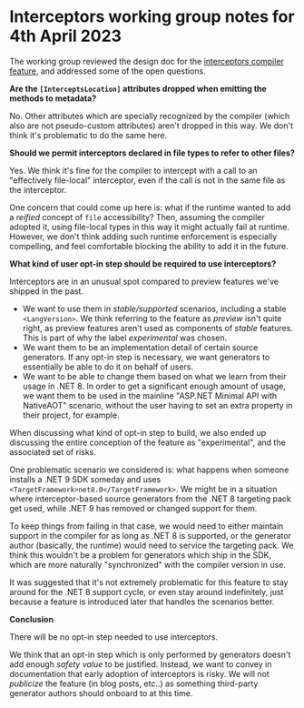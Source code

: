 # Interceptors working group notes for 4th April 2023

The working group reviewed the design doc for the [interceptors compiler feature](https://github.com/dotnet/roslyn/blob/c16a87d4c58a8f6e64f5f6fbb7b885201c7c8dc0/docs/features/interceptors.md), and addressed some of the open questions.

**Are the `[InterceptsLocation]` attributes dropped when emitting the methods to metadata?**

No. Other attributes which are specially recognized by the compiler (which also are not pseudo-custom attributes) aren't dropped in this way. We don't think it's problematic to do the same here.

**Should we permit interceptors declared in file types to refer to other files?**

Yes. We think it's fine for the compiler to intercept with a call to an "effectively file-local" interceptor, even if the call is not in the same file as the interceptor.

One concern that could come up here is: what if the runtime wanted to add a *reified* concept of `file` accessibility? Then, assuming the compiler adopted it, using file-local types in this way it might actually fail at runtime. However, we don't think adding such runtime enforcement is especially compelling, and feel comfortable blocking the ability to add it in the future.

**What kind of user opt-in step should be required to use interceptors?**

Interceptors are in an unusual spot compared to preview features we've shipped in the past.
- We want to use them in *stable/supported* scenarios, including a stable `<LangVersion>`. We think referring to the feature as *preview* isn't quite right, as preview features aren't used as components of *stable* features. This is part of why the label *experimental* was chosen.
- We want them to be an implementation detail of certain source generators. If any opt-in step is necessary, we want generators to essentially be able to do it on behalf of users.
- We want to be able to change them based on what we learn from their usage in .NET 8. In order to get a significant enough amount of usage, we want them to be used in the mainline "ASP.NET Minimal API with NativeAOT" scenario, without the user having to set an extra property in their project, for example.

When discussing what kind of opt-in step to build, we also ended up discussing the entire conception of the feature as "experimental", and the associated set of risks.

One problematic scenario we considered is: what happens when someone installs a .NET 9 SDK someday and uses `<TargetFramework>net8.0</TargetFramework>`. We might be in a situation where interceptor-based source generators from the .NET 8 targeting pack get used, while .NET 9 has removed or changed support for them.

To keep things from failing in that case, we would need to either maintain support in the compiler for as long as .NET 8 is supported, or the generator author (basically, the runtime) would need to service the targeting pack. We think this wouldn't be a problem for generators which ship in the SDK, which are more naturally "synchronized" with the compiler version in use.

It was suggested that it's not extremely problematic for this feature to stay around for the .NET 8 support cycle, or even stay around indefinitely, just because a feature is introduced later that handles the scenarios better.

**Conclusion**

There will be no opt-in step needed to use interceptors.

We think that an opt-in step which is only performed by generators doesn't add enough *safety value* to be justified. Instead, we want to convey in documentation that early adoption of interceptors is risky. We will not *publicize* the feature (in blog posts, etc..) as something third-party generator authors should onboard to at this time.
